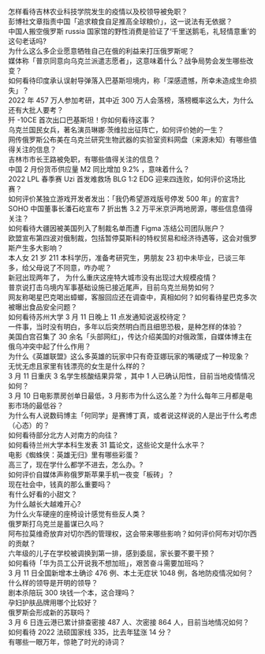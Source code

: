 怎样看待吉林农业科技学院发生的疫情以及校领导被免职？  
彭博社文章指责中国「追求粮食自足推高全球粮价」，这一说法有无依据？  
中国人搬空俄罗斯 russia 国家馆的野性消费是验证了‘千里送鹅毛，礼轻情意重’的这句老话吗?  
为什么这么多企业愿意牺牲自己在俄的利益来打压俄罗斯呢？  
媒体称「普京同意向乌克兰派遣志愿者」，这意味着什么？战争局势会发生哪些改变？  
如何看待印度承认误射导弹落入巴基斯坦境内，称「深感遗憾，所幸未造成生命损失」？  
2022 年 457 万人参加考研，其中近 300 万人会落榜，落榜概率这么大，为什么还有大批人要考？  
歼 -10CE 首次出口巴基斯坦！你如何看待这事？  
乌克兰国民女兵，著名演员琳娜·茨维拉出征阵亡，如何评价她的一生？  
网传俄罗斯公布美在乌克兰研究生物武器的实验室资料网盘（来源未知）有哪些值得关注的信息？  
吉林市市长王路被免职，有哪些值得关注的信息？  
中国 2 月份货币供应量 M2 同比增加 9.2% ，意味着什么？  
2022 LPL 春季赛 Uzi 首发难救场 BLG 1:2 EDG 迎来四连败，如何评价这场比赛？  
如何评价某独立游戏开发者发出：「我仍希望游戏版号停发 500 年」的宣言?  
SOHO 中国董事长潘石屹宣布 7 折出售 3.2 万平米京沪两地房源，哪些信息值得关注？  
如何看待大疆因被美国列入了制裁名单而遭 Figma 冻结公司团队账户？  
欧盟宣布第四波对俄制裁，包括暂停莫斯科的特权贸易和经济待遇等，这会对俄罗斯产生多大影响？  
本人女 21 岁 211 本科学历，准备考研究生，男朋友 23 初中未毕业，已谈三年多，给父母说了不同意，咋办呢？  
新冠出现两年了， 为什么重庆这座特大城市没有出现过大规模疫情？  
普京说打击乌境内军事基础设施已接近尾声，目前乌克兰局势如何？  
网友称喝星巴克喝出蟑螂，客服回应还在调查中，真相如何？如何看待星巴克多次被曝出食品安全问题？  
如何看待苏州大学 3 月 11 日晚上 11 点发通知说返校待定？  
一件事，当时没有明白，多年以后突然明白而且细思恐极，是种怎样的体验？  
美国白宫召集了 30 余名「头部网红」，传达介绍美国的对俄政策，自媒体博主在俄乌冲突中起了什么作用？  
为什么《英雄联盟》这么多英雄的玩家中只有奇亚娜玩家的嘴硬成了一种现象？  
无忧无虑且家里有钱漂亮的女生是什么样的？  
3 月 11 日重庆 3 名学生核酸结果异常 ，其中 1 人已确认阳性，目前当地疫情情况如何？  
3 月 10 日电影票房创单日最低，3 月影市为什么这么差？为什么每年三月都是电影市场的最低谷？  
为什么有人说数码博主「何同学」是赛博丁真，或者说这样说的人是出于什么考虑（心态）的？  
如何看待部分北方人对南方的向往？  
如何看待兰州大学本科生发表 31 篇论文，这些论文是什么水平？  
电影《蜘蛛侠：英雄无归》里有哪些彩蛋？  
高三了，现在学什么都学不进去，怎么办。?  
如何评价自媒体声称俄罗斯苹果手机一夜变「板砖」？  
现在社会中，钱真的那么重要吗？  
有什么好看的小甜文？  
为什么越长大越难开心?  
为什么火车硬座的座椅设计感觉有些反人类？  
俄罗斯打乌克兰是蓄谋已久吗？  
阿布拉莫维奇放弃对切尔西的管理权，这会带来哪些影响？如何评价阿布对切尔西的贡献？  
六年级的儿子在学校被调换到第一排，感到委屈，家长要不要干预？  
如何看待「华为员工公开说我不想加班」，艰苦奋斗需要加班吗？  
3 月 11 日全国新增本土确诊 476 例、本土无症状 1048 例，各地防疫情况如何？  
什么样的领导是开明的领导？  
剧本杀陪玩 300 块钱一个本，这合理吗？  
孕妇护肤品牌用哪个比较好？  
俄罗斯会形成新的苏联吗？  
3 月 6 日连云港已累计排查密接 487 人、次密接 864 人，目前当地情况如何？  
如何看待 2022 法硕国家线 335，比去年猛涨 14 分？  
有哪些一眼万年，惊艳了时光的诗词？  
